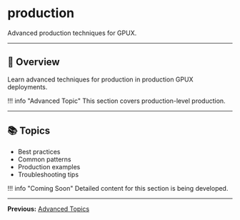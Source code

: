 # production

Advanced production techniques for GPUX.

---

## 🎯 Overview

Learn advanced techniques for production in production GPUX deployments.

!!! info "Advanced Topic"
    This section covers production-level production.

---

## 📚 Topics

- Best practices
- Common patterns
- Production examples
- Troubleshooting tips

!!! info "Coming Soon"
    Detailed content for this section is being developed.

---

**Previous:** [Advanced Topics](index.md)
